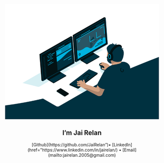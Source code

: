 <p align="center">
	<img src="https://github.com/JaiRelan/jairelan/blob/main/coding_guy_gif.gif" width=“100” height=“25”/>
</p>

<h2 align="center">I’m Jai Relan</h2>
<p align="center">
  [Github](https://github.com/JaiRelan”)•
  [LinkedIn](href="https://www.linkedin.com/in/jairelan/) •
  [Email](mailto:jairelan.2005@gmail.com)
</p>